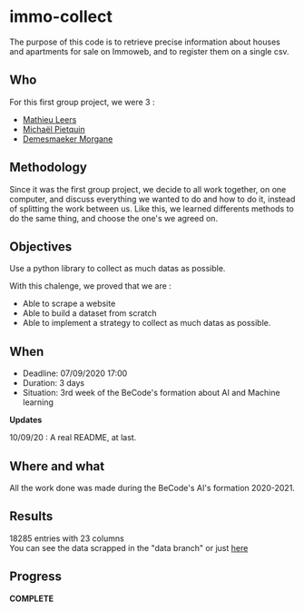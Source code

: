 # immo-collect

The purpose of this code is to retrieve precise information about houses and apartments for sale on Immoweb, and to register them on a single csv.

## Who

For this first group project, we were 3 :
- [Mathieu Leers](https://github.com/leersmathieu)
- [Michaël Pietquin](https://github.com/mpietquin) 
- [Demesmaeker Morgane](https://github.com/Demesmaeker) 


## Methodology

Since it was the first group project, we decide to all work together, on one computer, and discuss everything we wanted to do and how to do it, instead of splitting the work between us. Like this, we learned differents methods to do the same thing, and choose the one's we agreed on.


## Objectives

Use a python library to collect as much datas as possible.

With this chalenge, we proved that we are :
- Able to scrape a website
- Able to build a dataset from scratch
- Able to implement a strategy to collect as much datas as possible.


## When
- Deadline: 07/09/2020 17:00
- Duration: 3 days
- Situation: 3rd week of the BeCode's formation about AI and Machine learning

**Updates**

10/09/20 : A real README, at last.


## Where and what
All the work done was made during the BeCode's AI's formation 2020-2021.


## Results
18285 entries with 23 columns  
You can see the data scrapped in the "data branch" or just [here](https://raw.githubusercontent.com/leersmathieu/immo-collect/data/immo_collect.csv)



## Progress
**COMPLETE**

